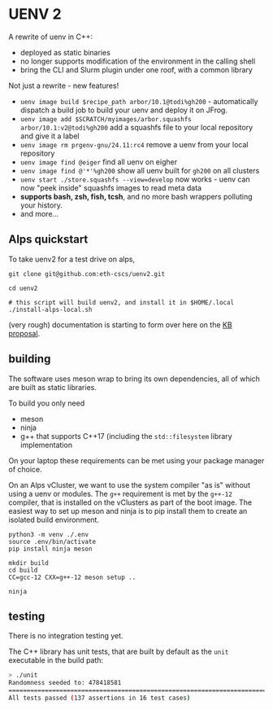 # UENV 2

A rewrite of uenv in C++:
* deployed as static binaries
* no longer supports modification of the environment in the calling shell
* bring the CLI and Slurm plugin under one roof, with a common library

Not just a rewrite - new features!
* `uenv image build $recipe_path arbor/10.1@todi%gh200` - automatically dispatch a build job to build your uenv and deploy it on JFrog.
* `uenv image add $SCRATCH/myimages/arbor.squashfs arbor/10.1:v2@todi%gh200` add a squashfs file to your local repository and give it a label
* `uenv image rm prgenv-gnu/24.11:rc4` remove a uenv from your local repository
* `uenv image find @eiger` find all uenv on eigher
* `uenv image find @'*'%gh200` show all uenv built for `gh200` on all clusters
* `uenv start ./store.squashfs --view=develop` now works - uenv can now "peek inside" squashfs images to read meta data
* **supports bash, zsh, fish, tcsh**, and no more bash wrappers polluting your history.
* and more...

## Alps quickstart

To take uenv2 for a test drive on alps,

```
git clone git@github.com:eth-cscs/uenv2.git

cd uenv2

# this script will build uenv2, and install it in $HOME/.local
./install-alps-local.sh
```

(very rough) documentation is starting to form over here on the [KB proposal](https://bcumming.github.io/kb-poc/build-install/uenv/).

## building

The software uses meson wrap to bring its own dependencies, all of which are built as static libraries.

To build you only need
* meson
* ninja
* g++ that supports C++17 (including the `std::filesystem` library implementation

On your laptop these requirements can be met using your package manager of choice.

On an Alps vCluster, we want to use the system compiler "as is" without using a uenv or modules. The `g++` requirement is met by the `g++-12` compiler, that is installed on the vClusters as part of the boot image. The easiest way to set up meson and ninja is to pip install them to create an isolated build environment.

```
python3 -m venv ./.env
source .env/bin/activate
pip install ninja meson

mkdir build
cd build
CC=gcc-12 CXX=g++-12 meson setup ..

ninja
```

## testing

There is no integration testing yet.

The C++ library has unit tests, that are built by default as the `unit` executable in the build path:

```bash
> ./unit
Randomness seeded to: 478418581
===============================================================================
All tests passed (137 assertions in 16 test cases)
```
